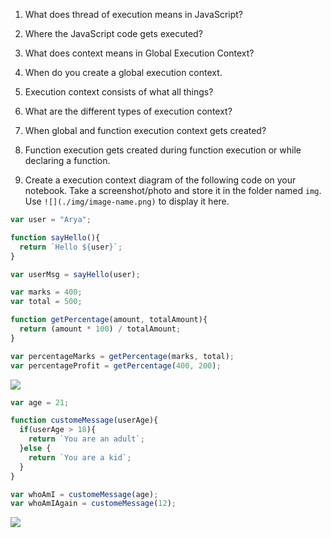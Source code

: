 1. What does thread of execution means in JavaScript?

<!-- Ans. Thread of execution means executing the piece of code line by line in Javascript. -->

2. Where the JavaScript code gets executed?

<!-- Ans. Javascript code gets executed in javascript engine. -->

3. What does context means in Global Execution Context?

<!-- Ans. context in Global Execution Context means the required environment to run all the javascript codes line by line. -->

4. When do you create a global execution context.

<!-- Ans. Global execution context is created whenever we run a piece of code and whenever we create a variable and that variable gets stored in the memory. -->

5. Execution context consists of what all things?

<!-- Ans. Execution context consists of all the codes which is running at that time and everything that help in the execution and a memory section -->

6. What are the different types of execution context?

<!-- Ans. Execution context are of two types which are given below:-
  1. Global execution context (Default one)
  2. Function execution context (Whenever we call a function) -->

7. When global and function execution context gets created?

  <!-- 1. Global execution context (Default one)
  2. Function execution context (Whenever we executes a function, it gets created in the global execution context.) -->

8. Function execution gets created during function execution or while declaring a function.

 <!-- Ans. Function execution context (Whenever we executes a function, it gets created in the global execution context.) -->

9. Create a execution context diagram of the following code on your notebook. Take a screenshot/photo and store it in the folder named `img`. Use `![](./img/image-name.png)` to display it here.



```js
var user = "Arya";

function sayHello(){
  return `Hello ${user}`;
}

var userMsg = sayHello(user);

```

<!-- Put your image here -->


```js
var marks = 400;
var total = 500;

function getPercentage(amount, totalAmount){
  return (amount * 100) / totalAmount;
}

var percentageMarks = getPercentage(marks, total);
var percentageProfit = getPercentage(400, 200);
```

<!-- Put your image here -->

![](./img/image-name.jpg)



```js
var age = 21;

function customeMessage(userAge){
  if(userAge > 18){
    return `You are an adult`;
  }else {
    return `You are a kid`;
  }
}

var whoAmI = customeMessage(age);
var whoAmIAgain = customeMessage(12);
```

<!-- Put your image here -->

![](./img/image-name.jpg)